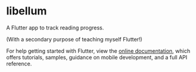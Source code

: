 # libellum

A Flutter app to track reading progress.

(With a secondary purpose of teaching myself Flutter!)

For help getting started with Flutter, view the
[online documentation](https://flutter.dev/docs), which offers tutorials,
samples, guidance on mobile development, and a full API reference.
